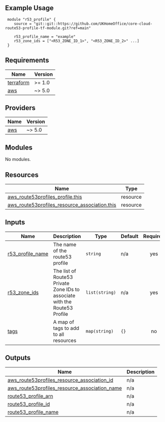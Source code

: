## Example Usage
```
 module "r53_profile" {
    source = "git::git::https://github.com/UKHomeOffice/core-cloud-route53-profile-tf-module.git?ref=main"

    r53_profile_name = "example"
    r53_zone_ids = ["<R53_ZONE_ID_1>", "<R53_ZONE_ID_2>" ...]     
 }
```

<!-- BEGIN_TF_DOCS -->
## Requirements

| Name | Version |
|------|---------|
| <a name="requirement_terraform"></a> [terraform](#requirement\_terraform) | >= 1.0 |
| <a name="requirement_aws"></a> [aws](#requirement\_aws) | ~> 5.0 |

## Providers

| Name | Version |
|------|---------|
| <a name="provider_aws"></a> [aws](#provider\_aws) | ~> 5.0 |

## Modules

No modules.

## Resources

| Name | Type |
|------|------|
| [aws_route53profiles_profile.this](https://registry.terraform.io/providers/hashicorp/aws/latest/docs/resources/route53profiles_profile) | resource |
| [aws_route53profiles_resource_association.this](https://registry.terraform.io/providers/hashicorp/aws/latest/docs/resources/route53profiles_resource_association) | resource |

## Inputs

| Name | Description | Type | Default | Required |
|------|-------------|------|---------|:--------:|
| <a name="input_r53_profile_name"></a> [r53\_profile\_name](#input\_r53\_profile\_name) | The name of the route53 profile | `string` | n/a | yes |
| <a name="input_r53_zone_ids"></a> [r53\_zone\_ids](#input\_r53\_zone\_ids) | The list of Route53 Private Zone IDs to associate with the Route53 Profile | `list(string)` | n/a | yes |
| <a name="input_tags"></a> [tags](#input\_tags) | A map of tags to add to all resources | `map(string)` | `{}` | no |

## Outputs

| Name | Description |
|------|-------------|
| <a name="output_aws_route53profiles_resource_association_id"></a> [aws\_route53profiles\_resource\_association\_id](#output\_aws\_route53profiles\_resource\_association\_id) | n/a |
| <a name="output_aws_route53profiles_resource_association_name"></a> [aws\_route53profiles\_resource\_association\_name](#output\_aws\_route53profiles\_resource\_association\_name) | n/a |
| <a name="output_route53_profile_arn"></a> [route53\_profile\_arn](#output\_route53\_profile\_arn) | n/a |
| <a name="output_route53_profile_id"></a> [route53\_profile\_id](#output\_route53\_profile\_id) | n/a |
| <a name="output_route53_profile_name"></a> [route53\_profile\_name](#output\_route53\_profile\_name) | n/a |
<!-- END_TF_DOCS -->
